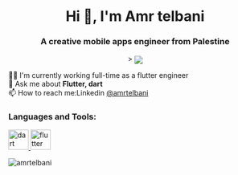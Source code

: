 <h1 align="center">Hi 👋, I'm Amr telbani</h1>
<h3 align="center">A creative mobile apps engineer from Palestine</h3>

<p align="center">> <img align="center" src="https://c.tenor.com/qJ5evVs-_uUAAAAC/coding.gif"> </p>

👨‍💻 I'm currently working full-time as a flutter engineer</br>
💬 Ask me about **Flutter, dart**</br>
📫 How to reach me:Linkedin <a href="https://www.linkedin.com/in/amrtelbani/"> @amrtelbani</a></br>
<h3 align="left">Languages and Tools:</h3>
<p align="left"> <a href="https://dart.dev" target="_blank" rel="noreferrer"> <img src="https://www.vectorlogo.zone/logos/dartlang/dartlang-icon.svg" alt="dart" width="40" height="40"/> </a> <a href="https://flutter.dev" target="_blank" rel="noreferrer"> <img src="https://www.vectorlogo.zone/logos/flutterio/flutterio-icon.svg" alt="flutter" width="40" height="40"/> </a> </p>

<p><img align="left" src="https://github-readme-stats.vercel.app/api/top-langs?username=amrtelbani&show_icons=true&locale=en&layout=compact" alt="amrtelbani" /></p>


